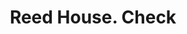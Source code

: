 ---
doi: 10.7916/D8058T15
date_other: '1870'
date_other_textual: 1870-1879
form: printed ephemera
genre:
- Checks (bank checks)
name:
- Reed House
object_in_context_url: https://biggert.cul.columbia.edu/items/view/ave_biggert_01365
subject_hierarchical_geographic:
- Erie, Pennsylvania, United States
subject_name:
- Reed House
title: Reed House. Check
sort_title: Reed House. Check
call_number: ave_biggert_01365
coordinates:
- 42.129444444444445,-80.085
pid: ave_biggert_01365
identifiers: ave_biggert_01365
thumbnail: https://derivativo-3.library.columbia.edu/iiif/2/ldpd:344548/full/!256,256/0/native.jpg
permalink: "/items/ave_biggert_01365/"
layout: iiif-image-page
---